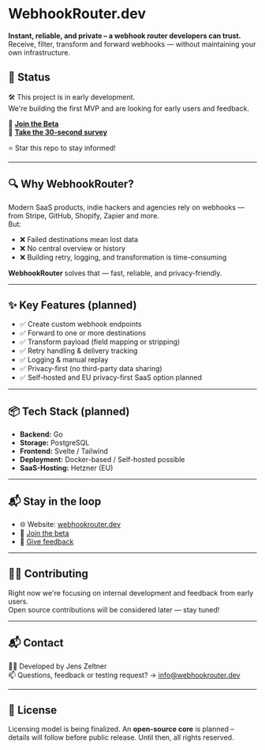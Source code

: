 # WebhookRouter.dev

**Instant, reliable, and private – a webhook router developers can trust.**  
Receive, filter, transform and forward webhooks — without maintaining your own infrastructure.

## 🚧 Status

🛠 This project is in early development.  
We're building the first MVP and are looking for early users and feedback.

🔔 **[Join the Beta](https://webhookrouter.dev#join)**  
💬 **[Take the 30-second survey](https://webhookrouter.dev#survey)**

⭐ Star this repo to stay informed!

---

## 🔍 Why WebhookRouter?

Modern SaaS products, indie hackers and agencies rely on webhooks — from Stripe, GitHub, Shopify, Zapier and more.  
But:

- ❌ Failed destinations mean lost data  
- ❌ No central overview or history  
- ❌ Building retry, logging, and transformation is time-consuming

**WebhookRouter** solves that — fast, reliable, and privacy-friendly.

---

## ✨ Key Features (planned)

- ✅ Create custom webhook endpoints
- ✅ Forward to one or more destinations
- ✅ Transform payload (field mapping or stripping)
- ✅ Retry handling & delivery tracking
- ✅ Logging & manual replay
- ✅ Privacy-first (no third-party data sharing)
- ✅ Self-hosted and EU privacy-first SaaS option planned

---

## 📦 Tech Stack (planned)

- **Backend:** Go
- **Storage:** PostgreSQL
- **Frontend:** Svelte / Tailwind
- **Deployment:** Docker-based / Self-hosted possible
- **SaaS-Hosting:** Hetzner (EU)

---

## 📬 Stay in the loop

- 🌐 Website: [webhookrouter.dev](https://webhookrouter.dev)
- 📧 [Join the beta](https://webhookrouter.dev#join)
- 📝 [Give feedback](https://webhookrouter.dev#survey)

---

## 🧑‍💻 Contributing

Right now we're focusing on internal development and feedback from early users.  
Open source contributions will be considered later — stay tuned!

---

## 📬 Contact

👨‍💻 Developed by Jens Zeltner  
📫 Questions, feedback or testing request? → [info@webhookrouter.dev](mailto:info@webhookrouter.dev)

---

## 📜 License

Licensing model is being finalized. An **open-source core** is planned – details will follow before public release. Until then, all rights reserved.